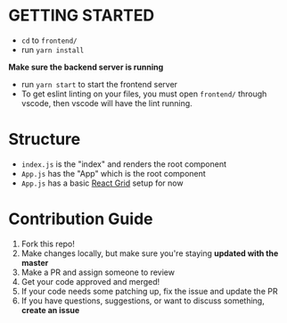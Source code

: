 # GETTING STARTED

- `cd` to `frontend/`
- run `yarn install`

**Make sure the backend server is running**

- run `yarn start` to start the frontend server
- To get eslint linting on your files, you must open `frontend/` through vscode, then vscode will have the lint running.

# Structure

- `index.js` is the "index" and renders the root component
- `App.js` has the "App" which is the root component
- `App.js` has a basic [React Grid](https://devexpress.github.io/devextreme-reactive/react/grid/docs/guides/fundamentals/) setup for now

# Contribution Guide

1. Fork this repo!
2. Make changes locally, but make sure you're staying **updated with the master**
3. Make a PR and assign someone to review
4. Get your code approved and merged!
5. If your code needs some patching up, fix the issue and update the PR
6. If you have questions, suggestions, or want to discuss something, **create an issue**
